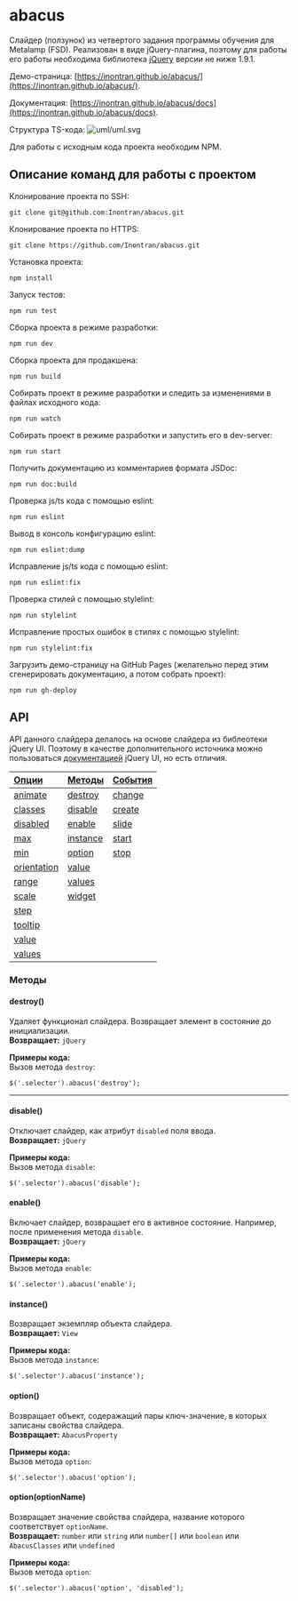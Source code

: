 # abacus
Слайдер (ползунок) из четвертого задания программы обучения для Metalamp (FSD). Реализован в виде jQuery-плагина, поэтому для работы его работы необходима библиотека [jQuery](https://jquery.com/) версии не ниже 1.9.1.

Демо-страница: [https://inontran.github.io/abacus/](https://inontran.github.io/abacus/).

Документация: [https://inontran.github.io/abacus/docs](https://inontran.github.io/abacus/docs).

Структура TS-кода:
![uml/uml.svg](https://inontran.github.io/abacus/uml/uml.svg?v=2)

Для работы с исходным кода проекта необходим NPM.


## Описание команд для работы с проектом
Клонирование проекта по SSH:
```
git clone git@github.com:Inontran/abacus.git
```

Клонирование проекта по HTTPS:
```
git clone https://github.com/Inontran/abacus.git
```

Установка проекта:
```
npm install
```

Запуск тестов:
```
npm run test
```

Сборка проекта в режиме разработки:
```
npm run dev
```

Сборка проекта для продакшена:
```
npm run build
```

Собирать проект в режиме разработки и следить за изменениями в файлах исходного кода:
```
npm run watch
```

Собирать проект в режиме разработки и запустить его в dev-server:
```
npm run start
```

Получить документацию из комментариев формата JSDoc:
```
npm run doc:build
```

Проверка js/ts кода с помощью eslint:
```
npm run eslint
```

Вывод в консоль конфигурацию eslint:
```
npm run eslint:dump
```

Исправление js/ts кода с помощью eslint:
```
npm run eslint:fix
```

Проверка стилей с помощью stylelint:
```
npm run stylelint
```

Исправление простых ошибок в стилях с помощью stylelint:
```
npm run stylelint:fix
```

Загрузить демо-страницу на GitHub Pages (желательно перед этим сгенерировать документацию, а потом собрать проект):
```
npm run gh-deploy
```


## API
API данного слайдера делалось на основе слайдера из библеотеки jQuery UI.
Поэтому в качестве дополнительного источника можно пользоваться [документацией](https://api.jqueryui.com/slider/) jQuery UI, но есть отличия.

| [Опции](https://inontran.github.io/abacus/docs/interfaces/abacus_interfaces.abacusoptions.html)                    | [Методы](#methods)            | [События](https://inontran.github.io/abacus/docs/interfaces/abacus_interfaces.abacusoptions.html)        |
|:------------------------------------------------------------------------------------------------------------------ |:----------------------------- |:-------------------------------------------------------------------------------------------------------- |
| [animate](https://inontran.github.io/abacus/docs/interfaces/abacus_interfaces.abacusoptions.html#animate)          | [destroy](#method-destroy)    | [change](https://inontran.github.io/abacus/docs/interfaces/abacus_interfaces.abacusoptions.html#change)  |
| [classes](https://inontran.github.io/abacus/docs/interfaces/abacus_interfaces.abacusoptions.html#classes)          | [disable](#method-disable)    | [create](https://inontran.github.io/abacus/docs/interfaces/abacus_interfaces.abacusoptions.html#create)  |
| [disabled](https://inontran.github.io/abacus/docs/interfaces/abacus_interfaces.abacusoptions.html#disabled)        | [enable](#method-enable)      | [slide](https://inontran.github.io/abacus/docs/interfaces/abacus_interfaces.abacusoptions.html#slide)    |
| [max](https://inontran.github.io/abacus/docs/interfaces/abacus_interfaces.abacusoptions.html#max)                  | [instance](#method-instance)  | [start](https://inontran.github.io/abacus/docs/interfaces/abacus_interfaces.abacusoptions.html#start)    |
| [min](https://inontran.github.io/abacus/docs/interfaces/abacus_interfaces.abacusoptions.html#min)                  | [option](#method-option)      | [stop](https://inontran.github.io/abacus/docs/interfaces/abacus_interfaces.abacusoptions.html#stop)      |
| [orientation](https://inontran.github.io/abacus/docs/interfaces/abacus_interfaces.abacusoptions.html#orientation)  | [value](#method-value)
| [range](https://inontran.github.io/abacus/docs/interfaces/abacus_interfaces.abacusoptions.html#range)              | [values](#method-values)
| [scale](https://inontran.github.io/abacus/docs/interfaces/abacus_interfaces.abacusoptions.html#scale)              | [widget](#method-widget)
| [step](https://inontran.github.io/abacus/docs/interfaces/abacus_interfaces.abacusoptions.html#step)
| [tooltip](https://inontran.github.io/abacus/docs/interfaces/abacus_interfaces.abacusoptions.html#tooltip)
| [value](https://inontran.github.io/abacus/docs/interfaces/abacus_interfaces.abacusoptions.html#value)
| [values](https://inontran.github.io/abacus/docs/interfaces/abacus_interfaces.abacusoptions.html#values)


<div id="methods">

  ### Методы

</div>

<div id="method-destroy">

  #### destroy()

  Удаляет функционал слайдера. Возвращает элемент в состояние до инициализации.  
  **Возвращает:** ``jQuery``

  **Примеры кода:**  
  Вызов метода ``destroy``:
  ```
  $('.selector').abacus('destroy');
  ```
</div>

***

<div id="method-disable">

  #### disable()

  Отключает слайдер, как атрибут ``disabled`` поля ввода.  
  **Возвращает:** ``jQuery``

  **Примеры кода:**  
  Вызов метода ``disable``:
  ```
  $('.selector').abacus('disable');
  ```
</div>

<div id="method-enable">

  #### enable()

  Включает слайдер, возвращает его в активное состояние. Например, после применения метода ``disable``.  
  **Возвращает:** ``jQuery``

  **Примеры кода:**  
  Вызов метода ``enable``:
  ```
  $('.selector').abacus('enable');
  ```
</div>

<div id="method-instance">

  #### instance()

  Возвращает экземпляр объекта слайдера.  
  **Возвращает:** ``View``

  **Примеры кода:**  
  Вызов метода ``instance``:
  ```
  $('.selector').abacus('instance');
  ```
</div>

<div id="method-option">

  #### option()

  Возвращает объект, содеражащий пары ключ-значение, в которых записаны свойства слайдера.  
  **Возвращает:** ``AbacusProperty``

  **Примеры кода:**  
  Вызов метода ``option``:
  ```
  $('.selector').abacus('option');
  ```
</div>

<div>

  #### option(optionName)

  Возвращает значение свойства слайдера, название которого соответствует ``optionName``.  
  **Возвращает:** ``number`` или ``string`` или ``number[]`` или ``boolean`` или ``AbacusClasses`` или ``undefined``

  **Примеры кода:**  
  Вызов метода ``option``:
  ```
  $('.selector').abacus('option', 'disabled');
  ```
</div>